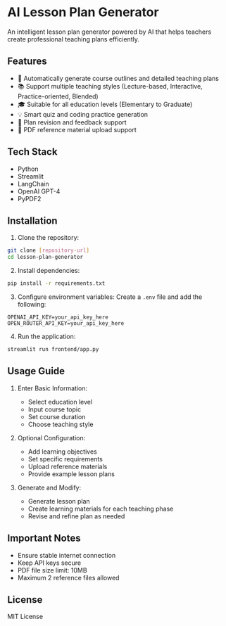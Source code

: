 # AI Lesson Plan Generator

An intelligent lesson plan generator powered by AI that helps teachers create professional teaching plans efficiently.

## Features

- 🎯 Automatically generate course outlines and detailed teaching plans
- 📚 Support multiple teaching styles (Lecture-based, Interactive, Practice-oriented, Blended)
- 🎓 Suitable for all education levels (Elementary to Graduate)
- 💡 Smart quiz and coding practice generation
- 📝 Plan revision and feedback support
- 📄 PDF reference material upload support

## Tech Stack

- Python
- Streamlit
- LangChain
- OpenAI GPT-4
- PyPDF2

## Installation

1. Clone the repository:
```bash
git clone [repository-url]
cd lesson-plan-generator
```

2. Install dependencies:
```bash
pip install -r requirements.txt
```

3. Configure environment variables:
Create a `.env` file and add the following:
```
OPENAI_API_KEY=your_api_key_here
OPEN_ROUTER_API_KEY=your_api_key_here
```

4. Run the application:
```bash
streamlit run frontend/app.py
```

## Usage Guide

1. Enter Basic Information:
   - Select education level
   - Input course topic
   - Set course duration
   - Choose teaching style

2. Optional Configuration:
   - Add learning objectives
   - Set specific requirements
   - Upload reference materials
   - Provide example lesson plans

3. Generate and Modify:
   - Generate lesson plan
   - Create learning materials for each teaching phase
   - Revise and refine plan as needed

## Important Notes

- Ensure stable internet connection
- Keep API keys secure
- PDF file size limit: 10MB
- Maximum 2 reference files allowed

## License

MIT License 